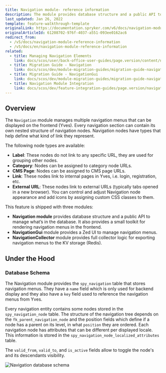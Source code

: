 ```yaml
---
title: Navigation module- reference information
description: The module provides database structure and a public API to manage what’s in the database, and a small toolkit for rendering navigation menus in the frontend
last_updated: Jan 26, 2022
template: feature-walkthrough-template
originalLink: https://documentation.spryker.com/v6/docs/navigation-module-reference-information
originalArticleId: 61208702-976f-4037-a551-093ee0162ac6
redirect_from:
  - /v5/docs/navigation-module-reference-information
  - /v5/docs/en/navigation-module-reference-information
related:
  - title: Managing Navigation Elements
    link: docs/scos/user/back-office-user-guides/page.version/content/navigation/managing-navigation-elements.html
  - title: Migration Guide - Navigation
    link: docs/scos/dev/module-migration-guides/migration-guide-navigation.html
  - title: Migration Guide - NavigationGui
    link: docs/scos/dev/module-migration-guides/migration-guide-navigationgui.html
  - title: Navigation Module Integration
    link: docs/scos/dev/feature-integration-guides/page.version/navigation-module-integration.html
---
```


## Overview
The `Navigation` module manages multiple navigation menus that can be displayed on the frontend (Yves). Every navigation section can contain its own nested structure of navigation nodes. Navigation nodes have types that help define what kind of link they represent.

The following node types are available:

* **Label**: These nodes do not link to any specific URL, they are used for grouping other nodes.
* **Category**: Nodes can be assigned to category node URLs.
* **CMS Page**: Nodes can be assigned to CMS page URLs.
* **Link**: These nodes link to internal pages in Yves, i.e. login, registration, etc.
* **External URL**: These nodes link to external URLs (typically tabs opened in a new browser).
You can control and adjust Navigation node appearance and add icons by assigning custom CSS classes to them.

This feature is shipped with three modules:

* **Navigation module** provides database structure and a public API to manage what’s in the database. It also provides a small toolkit for rendering navigation menus in the frontend.
* **NavigationGui** module provides a Zed UI to manage navigation menus.
* **NavigationCollector** module provides full collector logic for exporting navigation menus to the KV storage (Redis).

## Under the Hood
### Database Schema
The Navigation module provides the `spy_navigation` table that stores navigation menus. They have a `name` field which is only used for backend display and they also have a `key` field used to reference the navigation menus from Yves.

Every navigation entity contains some nodes stored in the `spy_navigation_node` table. The structure of the navigation tree depends on the `fk_parent_navigation_node` and the position fields which define if a node has a parent on its level, in what `position` they are ordered. Each navigation node has attributes that can be different per displayed locale. This information is stored in the `spy_navigation_node_localized_attributes` table.

The `valid_from`, `valid_to`, and `is_active` fields allow to toggle the node's and its descendants visibility.

![Navigation database schema](https://spryker.s3.eu-central-1.amazonaws.com/docs/Features/Navigation/Navigation+Module/navigation_db_schema_2_0.png)

<!-- Last review date: Sep 21, 2017- by Karoly Gerner -->
